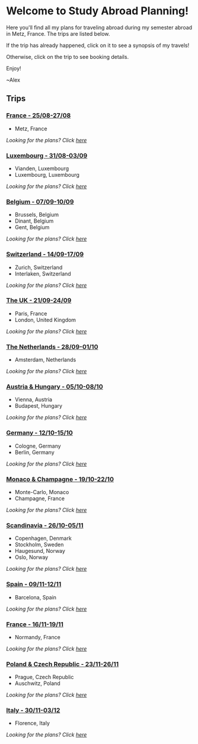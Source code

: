 # Welcome to Study Abroad Planning!
Here you'll find all my plans for traveling abroad during my semester abroad in Metz, France. The trips are listed below.

If the trip has already happened, click on it to see a synopsis of my travels!

Otherwise, click on the trip to see booking details.

Enjoy!

~Alex

## Trips
### [France - 25/08-27/08](https://alexhrao.github.io/TravelPlans/trips/01/Details.html "France")
- Metz, France

_Looking for the plans? Click [here](https://alexhrao.github.io/TravelPlans/trips/01/Summary.html "Summary")_

### [Luxembourg - 31/08-03/09](https://alexhrao.github.io/TravelPlans/trips/02/Details.html "Luxembourg")
- Vianden, Luxembourg
- Luxembourg, Luxembourg

_Looking for the plans? Click [here](https://alexhrao.github.io/TravelPlans/trips/02/Summary.html "Summary")_

### [Belgium - 07/09-10/09](https://alexhrao.github.io/TravelPlans/trips/03/Details.html "Belgium")
- Brussels, Belgium
- Dinant, Belgium
- Gent, Belgium

_Looking for the plans? Click [here](https://alexhrao.github.io/TravelPlans/trips/03/Summary.html "Summary")_

### [Switzerland - 14/09-17/09](https://alexhrao.github.io/TravelPlans/trips/04/Details.html "Switzerland")
- Zurich, Switzerland
- Interlaken, Switzerland

_Looking for the plans? Click [here](https://alexhrao.github.io/TravelPlans/trips/04/Summary.html "Summary")_

### [The UK - 21/09-24/09](https://alexhrao.github.io/TravelPlans/trips/05/Details.html "The United Kingdom")
- Paris, France
- London, United Kingdom

_Looking for the plans? Click [here](https://alexhrao.github.io/TravelPlans/trips/05/Summary.html "Summary")_

### [The Netherlands - 28/09-01/10](https://alexhrao.github.io/TravelPlans/trips/06/Details.html "The Netherlands")
- Amsterdam, Netherlands

_Looking for the plans? Click [here](https://alexhrao.github.io/TravelPlans/trips/06/Summary.html "Summary")_

### [Austria & Hungary - 05/10-08/10](https://alexhrao.github.io/TravelPlans/trips/07/Details.html "Austria & Hungary")
- Vienna, Austria
- Budapest, Hungary

_Looking for the plans? Click [here](https://alexhrao.github.io/TravelPlans/trips/07/Summary.html "Summary")_

### [Germany - 12/10-15/10](https://alexhrao.github.io/TravelPlans/trips/08/Details.html "Germany")
- Cologne, Germany
- Berlin, Germany

_Looking for the plans? Click [here](https://alexhrao.github.io/TravelPlans/trips/08/Summary.html "Summary")_

### [Monaco & Champagne - 19/10-22/10](https://alexhrao.github.io/TravelPlans/trips/09/Summary.html "Monaco & Champagne")
- Monte-Carlo, Monaco
- Champagne, France

_Looking for the plans? Click [here](https://alexhrao.github.io/TravelPlans/trips/09/Summary.html "Summary")_

### [Scandinavia - 26/10-05/11](https://alexhrao.github.io/TravelPlans/trips/10/Summary.html "Nordic Countries")
- Copenhagen, Denmark
- Stockholm, Sweden
- Haugesund, Norway
- Oslo, Norway

_Looking for the plans? Click [here](https://alexhrao.github.io/TravelPlans/trips/10/Summary.html "Summary")_
  
### [Spain - 09/11-12/11](https://alexhrao.github.io/TravelPlans/trips/11/Summary.html "Spain")
- Barcelona, Spain

_Looking for the plans? Click [here](https://alexhrao.github.io/TravelPlans/trips/11/Summary.html "Summary")_
  
### [France - 16/11-19/11](https://alexhrao.github.io/TravelPlans/trips/12/Summary.html "France - Part II")
- Normandy, France

_Looking for the plans? Click [here](https://alexhrao.github.io/TravelPlans/trips/12/Summary.html "Summary")_
    
### [Poland & Czech Republic - 23/11-26/11](https://alexhrao.github.io/TravelPlans/trips/13/Summary.html "Poland & Czech Republic")
- Prague, Czech Republic
- Auschwitz, Poland

_Looking for the plans? Click [here](https://alexhrao.github.io/TravelPlans/trips/13/Summary.html "Summary")_

### [Italy - 30/11-03/12](https://alexhrao.github.io/TravelPlans/trips/14/Summary.html "Italy")
- Florence, Italy

_Looking for the plans? Click [here](https://alexhrao.github.io/TravelPlans/trips/14/Summary.html "Summary")_
